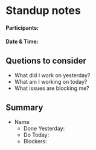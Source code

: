 # Standup notes

#### Participants:
#### Date & Time:

## Quetions to consider

* What did I work on yesterday?
* What am I working on today?
* What issues are blocking me?

## Summary

* Name
  * Done Yesterday:
  * Do Today:
  * Blockers:
